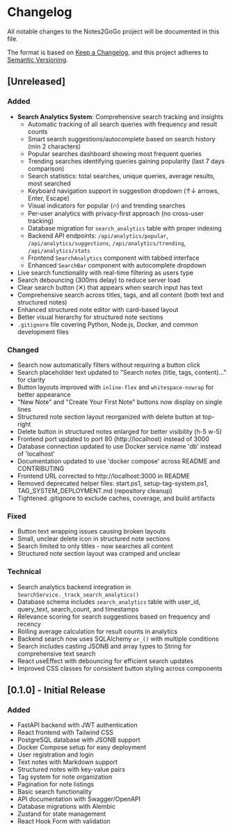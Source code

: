 # Changelog

All notable changes to the Notes2GoGo project will be documented in this file.

The format is based on [Keep a Changelog](https://keepachangelog.com/en/1.0.0/),
and this project adheres to [Semantic Versioning](https://semver.org/spec/v2.0.0.html).

## [Unreleased]

### Added
- **Search Analytics System**: Comprehensive search tracking and insights
  - Automatic tracking of all search queries with frequency and result counts
  - Smart search suggestions/autocomplete based on search history (min 2 characters)
  - Popular searches dashboard showing most frequent queries
  - Trending searches identifying queries gaining popularity (last 7 days comparison)
  - Search statistics: total searches, unique queries, average results, most searched
  - Keyboard navigation support in suggestion dropdown (↑↓ arrows, Enter, Escape)
  - Visual indicators for popular (🔥) and trending searches
  - Per-user analytics with privacy-first approach (no cross-user tracking)
  - Database migration for `search_analytics` table with proper indexing
  - Backend API endpoints: `/api/analytics/popular`, `/api/analytics/suggestions`, `/api/analytics/trending`, `/api/analytics/stats`
  - Frontend `SearchAnalytics` component with tabbed interface
  - Enhanced `SearchBar` component with autocomplete dropdown
- Live search functionality with real-time filtering as users type
- Search debouncing (300ms delay) to reduce server load
- Clear search button (✕) that appears when search input has text
- Comprehensive search across titles, tags, and all content (both text and structured notes)
- Enhanced structured note editor with card-based layout
- Better visual hierarchy for structured note sections
- `.gitignore` file covering Python, Node.js, Docker, and common development files

### Changed
- Search now automatically filters without requiring a button click
- Search placeholder text updated to "Search notes (title, tags, content)..." for clarity
- Button layouts improved with `inline-flex` and `whitespace-nowrap` for better appearance
- "New Note" and "Create Your First Note" buttons now display on single lines
- Structured note section layout reorganized with delete button at top-right
- Delete button in structured notes enlarged for better visibility (h-5 w-5)
- Frontend port updated to port 80 (http://localhost) instead of 3000
- Database connection updated to use Docker service name 'db' instead of 'localhost'
- Documentation updated to use 'docker compose' across README and CONTRIBUTING
- Frontend URL corrected to http://localhost:3000 in README
- Removed deprecated helper files: start.ps1, setup-tag-system.ps1, TAG_SYSTEM_DEPLOYMENT.md (repository cleanup)
- Tightened .gitignore to exclude caches, coverage, and build artifacts

### Fixed
- Button text wrapping issues causing broken layouts
- Small, unclear delete icon in structured note sections
- Search limited to only titles - now searches all content
- Structured note section layout was cramped and unclear

### Technical
- Search analytics backend integration in `SearchService._track_search_analytics()`
- Database schema includes `search_analytics` table with user_id, query_text, search_count, and timestamps
- Relevance scoring for search suggestions based on frequency and recency
- Rolling average calculation for result counts in analytics
- Backend search now uses SQLAlchemy `or_()` with multiple conditions
- Search includes casting JSONB and array types to String for comprehensive text search
- React useEffect with debouncing for efficient search updates
- Improved CSS classes for consistent button styling across components

## [0.1.0] - Initial Release

### Added
- FastAPI backend with JWT authentication
- React frontend with Tailwind CSS
- PostgreSQL database with JSONB support
- Docker Compose setup for easy deployment
- User registration and login
- Text notes with Markdown support
- Structured notes with key-value pairs
- Tag system for note organization
- Pagination for note listings
- Basic search functionality
- API documentation with Swagger/OpenAPI
- Database migrations with Alembic
- Zustand for state management
- React Hook Form with validation
